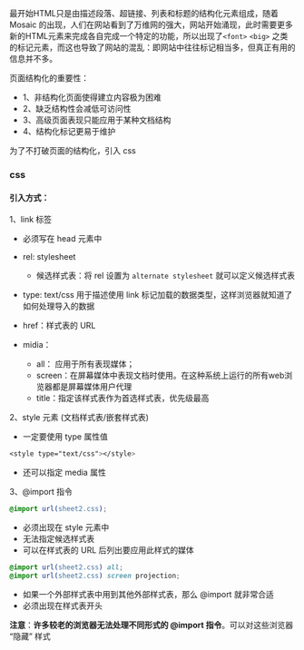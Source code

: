 最开始HTML只是由描述段落、超链接、列表和标题的结构化元素组成，随着 Mosaic 的出现，人们在网站看到了万维网的强大，网站开始涌现，此时需要更多新的HTML元素来完成各自完成一个特定的功能，所以出现了`<font>` `<big>` 之类的标记元素，而这也导致了网站的混乱：即网站中往往标记相当多，但真正有用的信息并不多。


页面结构化的重要性：
- 1、非结构化页面使得建立内容极为困难
- 2、缺乏结构性会减低可访问性
- 3、高级页面表现只能应用于某种文档结构
- 4、结构化标记更易于维护

为了不打破页面的结构化，引入 css

### css
#### 引入方式：
1、link 标签<br/>
- 必须写在 head 元素中
- rel: stylesheet
    - 候选样式表：将 rel 设置为 `alternate stylesheet` 就可以定义候选样式表

- type: text/css 用于描述使用 link 标记加载的数据类型，这样浏览器就知道了如何处理导入的数据
- href：样式表的 URL
- midia：
    - all： 应用于所有表现媒体；
    - screen：在屏幕媒体中表现文档时使用。在这种系统上运行的所有web浏览器都是屏幕媒体用户代理
    - title：指定该样式表作为首选样式表，优先级最高


2、style 元素 (文档样式表/嵌套样式表)
- 一定要使用 type 属性值
```css
<style type="text/css"></style>
```
- 还可以指定 media 属性

3、@import 指令
``` css
@import url(sheet2.css);
```
- 必须出现在 style 元素中
- 无法指定候选样式表
- 可以在样式表的 URL 后列出要应用此样式的媒体
``` css
@import url(sheet2.css) all;
@import url(sheet2.css) screen projection;
```
- 如果一个外部样式表中用到其他外部样式表，那么 @import 就非常合适
- 必须出现在样式表开头

**注意**：**许多较老的浏览器无法处理不同形式的 @import 指令**。可以对这些浏览器 “隐藏” 样式

